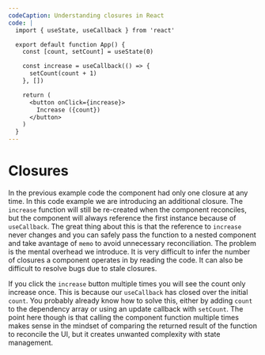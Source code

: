 ```yaml
---
codeCaption: Understanding closures in React
code: |
  import { useState, useCallback } from 'react'

  export default function App() {
    const [count, setCount] = useState(0)

    const increase = useCallback(() => {
      setCount(count + 1)
    }, [])

    return (
      <button onClick={increase}>
        Increase ({count})
      </button>
    )
  }
---
```


# Closures

In the previous example code the component had only one closure at any time. In this code example we are introducing an additional closure. The `increase` function will still be re-created when the component reconciles, but the component will always reference the first instance because of `useCallback`. The great thing about this is that the reference to `increase` never changes and you can safely pass the function to a nested component and take avantage of `memo` to avoid unnecessary reconciliation. The problem is the mental overhead we introduce. It is very difficult to infer the number of closures a component operates in by reading the code. It can also be difficult to resolve bugs due to stale closures.

If you click the `increase` button multiple times you will see the count only increase once. This is because our `useCallback` has closed over the initial `count`. You probably already know how to solve this, either by adding `count` to the dependency array or using an update callback with `setCount`. The point here though is that calling the component function multiple times makes sense in the mindset of comparing the returned result of the function to reconcile the UI, but it creates unwanted complexity with state management.

<ClientOnly>
 <Playground />
</ClientOnly>
